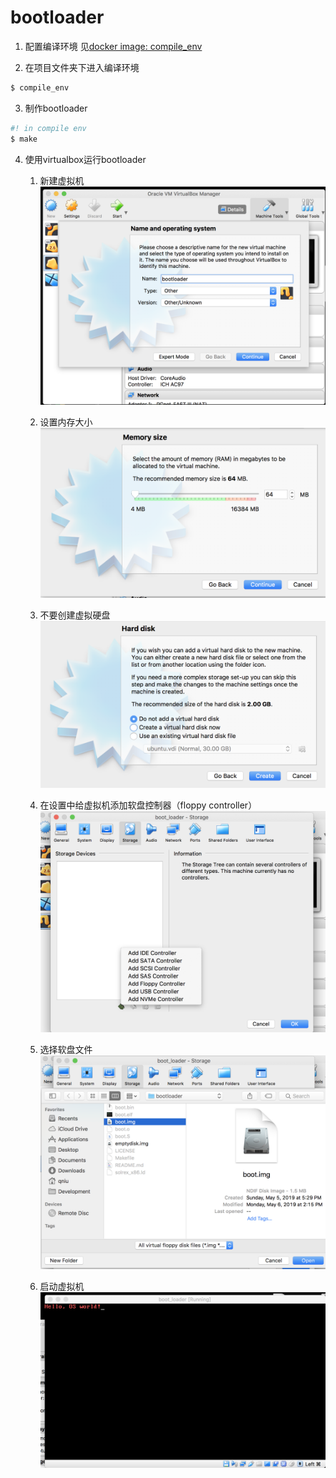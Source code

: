 # bootloader

1. 配置编译环境
见[docker image: compile_env](https://github.com/linuxstudygroup/docker_images)

2. 在项目文件夹下进入编译环境

```bash
$ compile_env
```

3. 制作bootloader

```bash
#! in compile env
$ make
```

4. 使用virtualbox运行bootloader
    1. 新建虚拟机
    ![create virtual machine](resource/create_vm.png)
    
    2. 设置内存大小
    ![setup memory size](resource/setup_memory_size.png)

    3. 不要创建虚拟硬盘
    ![do not use virtual disk](resource/do_not_create_disk.png)

    4. 在设置中给虚拟机添加软盘控制器（floppy controller）
    ![setup vm floppy controller](resource/add_floppy_controller.png)

    5. 选择软盘文件
    ![add boot img](resource/add_boot_img.png)

    6. 启动虚拟机
    ![start vm](resource/start_vm.png) 

